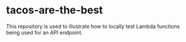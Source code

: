 # tacos-are-the-best
This repository is used to illustrate how to locally test Lambda functions being used for an API endpoint. 
